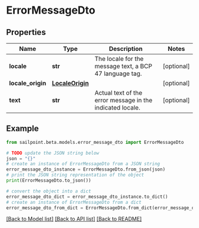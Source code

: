 # ErrorMessageDto


## Properties

Name | Type | Description | Notes
------------ | ------------- | ------------- | -------------
**locale** | **str** | The locale for the message text, a BCP 47 language tag. | [optional] 
**locale_origin** | [**LocaleOrigin**](LocaleOrigin.md) |  | [optional] 
**text** | **str** | Actual text of the error message in the indicated locale. | [optional] 

## Example

```python
from sailpoint.beta.models.error_message_dto import ErrorMessageDto

# TODO update the JSON string below
json = "{}"
# create an instance of ErrorMessageDto from a JSON string
error_message_dto_instance = ErrorMessageDto.from_json(json)
# print the JSON string representation of the object
print(ErrorMessageDto.to_json())

# convert the object into a dict
error_message_dto_dict = error_message_dto_instance.to_dict()
# create an instance of ErrorMessageDto from a dict
error_message_dto_from_dict = ErrorMessageDto.from_dict(error_message_dto_dict)
```
[[Back to Model list]](../README.md#documentation-for-models) [[Back to API list]](../README.md#documentation-for-api-endpoints) [[Back to README]](../README.md)


